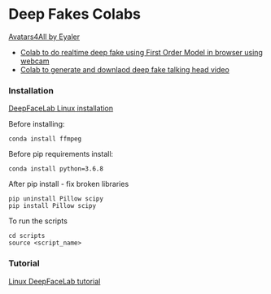 # Deep Fakes Colabs
[Avatars4All by Eyaler](https://github.com/eyaler/avatars4all)
- [Colab to do realtime deep fake using First Order Model in browser using webcam](https://colab.research.google.com/github/eyaler/avatars4all/blob/master/fomm_live.ipynb)
- [Colab to generate and downlaod deep fake talking head video](https://colab.research.google.com/github/eyaler/avatars4all/blob/master/fomm_bibi.ipynb)


### Installation
[DeepFaceLab Linux installation](https://github.com/nagadit/DeepFaceLab_Linux)

Before installing:
```
conda install ffmpeg
```

Before pip requirements install:
```
conda install python=3.6.8
```

After pip install - fix broken libraries
```
pip uninstall Pillow scipy
pip install Pillow scipy
```

To run the scripts
```
cd scripts
source <script_name>
```

### Tutorial
[Linux DeepFaceLab tutorial](https://pub.dfblue.com/pub/2019-10-25-deepfacelab-tutorial)
